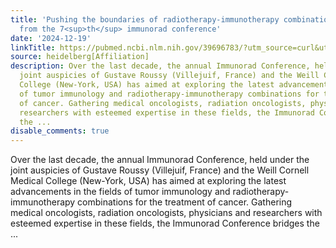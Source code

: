 ```yaml
---
title: 'Pushing the boundaries of radiotherapy-immunotherapy combinations: highlights
  from the 7<sup>th</sup> immunorad conference'
date: '2024-12-19'
linkTitle: https://pubmed.ncbi.nlm.nih.gov/39696783/?utm_source=curl&utm_medium=rss&utm_campaign=pubmed-2&utm_content=1FakS-2QOkCT8HsMOQP1bCRQ4YzyumYOmxmF0moLsQ3dFB1E9V&fc=20220326224207&ff=20241219170844&v=2.18.0.post9+e462414
source: heidelberg[Affiliation]
description: Over the last decade, the annual Immunorad Conference, held under the
  joint auspicies of Gustave Roussy (Villejuif, France) and the Weill Cornell Medical
  College (New-York, USA) has aimed at exploring the latest advancements in the fields
  of tumor immunology and radiotherapy-immunotherapy combinations for the treatment
  of cancer. Gathering medical oncologists, radiation oncologists, physicians and
  researchers with esteemed expertise in these fields, the Immunorad Conference bridges
  the ...
disable_comments: true
---
```

Over the last decade, the annual Immunorad Conference, held under the joint auspicies of Gustave Roussy (Villejuif, France) and the Weill Cornell Medical College (New-York, USA) has aimed at exploring the latest advancements in the fields of tumor immunology and radiotherapy-immunotherapy combinations for the treatment of cancer. Gathering medical oncologists, radiation oncologists, physicians and researchers with esteemed expertise in these fields, the Immunorad Conference bridges the ...